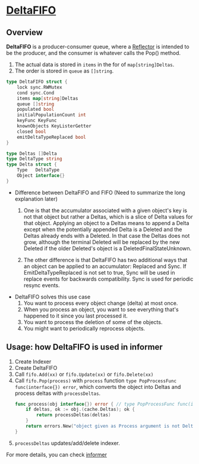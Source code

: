 # [DeltaFIFO](https://pkg.go.dev/k8s.io/client-go/tools/cache#DeltaFIFO)

## Overview

**DeltaFIFO** is a producer-consumer queue, where a [Reflector](../reflector) is intended to be the producer, and the consumer is whatever calls the Pop() method.

1. The actual data is stored in `items` in the for of `map[string]Deltas`.
1. The order is stored in `queue` as `[]string`.

```go
type DeltaFIFO struct {
	lock sync.RWMutex
	cond sync.Cond
	items map[string]Deltas
	queue []string
	populated bool
	initialPopulationCount int
	keyFunc KeyFunc
	knownObjects KeyListerGetter
	closed bool
	emitDeltaTypeReplaced bool
}
```

```go
type Deltas []Delta
type DeltaType string
type Delta struct {
	Type   DeltaType
	Object interface{}
}
```

- Difference between DeltaFIFO and FIFO (Need to summarize the long explanation later)
    1. One is that the accumulator associated with a given object's key is not that object but rather a Deltas, which is a slice of Delta values for that object. Applying an object to a Deltas means to append a Delta except when the potentially appended Delta is a Deleted and the Deltas already ends with a Deleted. In that case the Deltas does not grow, although the terminal Deleted will be replaced by the new Deleted if the older Deleted's object is a DeletedFinalStateUnknown.

    1. The other difference is that DeltaFIFO has two additional ways that an object can be applied to an accumulator: Replaced and Sync. If EmitDeltaTypeReplaced is not set to true, Sync will be used in replace events for backwards compatibility. Sync is used for periodic resync events.
- DeltaFIFO solves this use case
    1. You want to process every object change (delta) at most once.
    1. When you process an object, you want to see everything that's happened to it since you last processed it.
    1. You want to process the deletion of some of the objects.
    1. You might want to periodically reprocess objects.

## Usage: how DeltaFIFO is used in informer

1. Create Indexer
1. Create DeltaFIFO
1. Call `fifo.Add(xx)` or `fifo.Update(xx)` or `fifo.Delete(xx)`
1. Call `fifo.Pop(process)` with `process` function `type PopProcessFunc func(interface{}) error`, which converts the object into Deltas and process deltas with `processDeltas`.
	```go
	func process(obj interface{}) error { // type PopProcessFunc func(interface{}) error
		if deltas, ok := obj.(cache.Deltas); ok {
			return processDeltas(deltas)
		}
		return errors.New("object given as Process argument is not Deltas")
	}
	```
1. `processDeltas` updates/add/delete indexer.

For more details, you can check [informer](../informer/)
